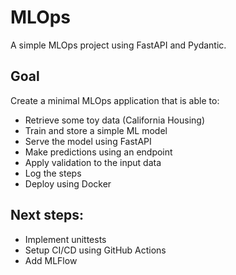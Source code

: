 # MLOps

A simple MLOps project using FastAPI and Pydantic.

## Goal

Create a minimal MLOps application that is able to:
- Retrieve some toy data (California Housing)
- Train and store a simple ML model
- Serve the model using FastAPI
- Make predictions using an endpoint
- Apply validation to the input data
- Log the steps
- Deploy using Docker

## Next steps:

- Implement unittests
- Setup CI/CD using GitHub Actions
- Add MLFlow
